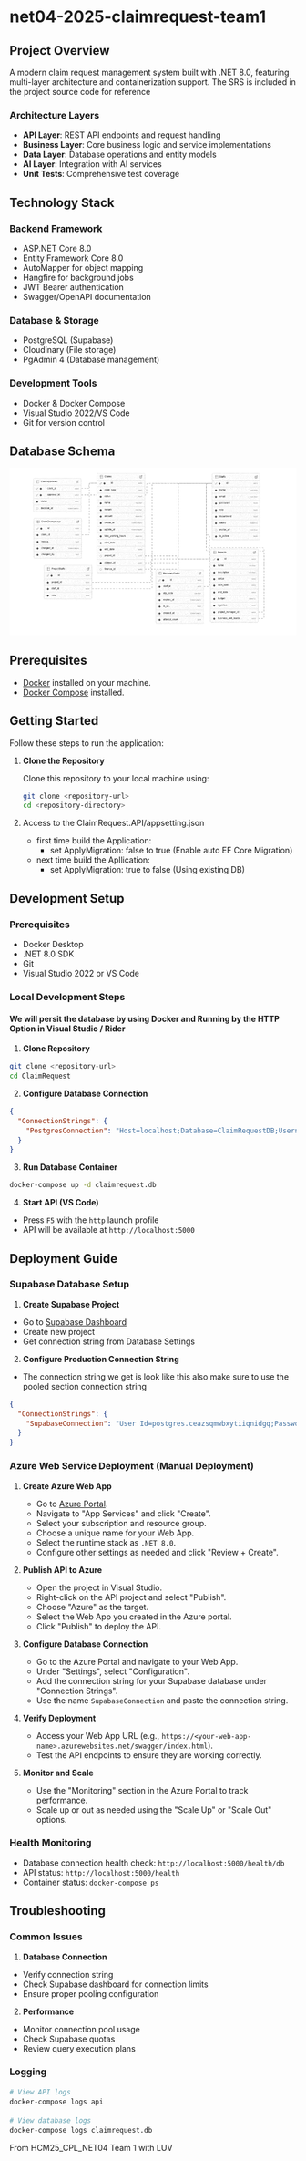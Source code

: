 # net04-2025-claimrequest-team1

## Project Overview

A modern claim request management system built with .NET 8.0, featuring multi-layer architecture and containerization support. The SRS is included in the project source code for reference

### Architecture Layers

- **API Layer**: REST API endpoints and request handling
- **Business Layer**: Core business logic and service implementations
- **Data Layer**: Database operations and entity models
- **AI Layer**: Integration with AI services
- **Unit Tests**: Comprehensive test coverage

## Technology Stack

### Backend Framework

- ASP.NET Core 8.0
- Entity Framework Core 8.0
- AutoMapper for object mapping
- Hangfire for background jobs
- JWT Bearer authentication
- Swagger/OpenAPI documentation

### Database & Storage

- PostgreSQL (Supabase)
- Cloudinary (File storage)
- PgAdmin 4 (Database management)

### Development Tools

- Docker & Docker Compose
- Visual Studio 2022/VS Code
- Git for version control

## Database Schema

![schema](image.png)

## Prerequisites

- [Docker](https://www.docker.com/get-started) installed on your machine.
- [Docker Compose](https://docs.docker.com/compose/install/) installed.

## Getting Started

Follow these steps to run the application:

1. **Clone the Repository**

   Clone this repository to your local machine using:

   ```bash
   git clone <repository-url>
   cd <repository-directory>
   ```

2. Access to the ClaimRequest.API/appsetting.json
   - first time build the Application:
     - set ApplyMigration: false to true (Enable auto EF Core Migration)
   - next time build the Apllication:
     - set ApplyMigration: true to false (Using existing DB)

## Development Setup

### Prerequisites

- Docker Desktop
- .NET 8.0 SDK
- Git
- Visual Studio 2022 or VS Code

### Local Development Steps

#### We will persit the database by using Docker and Running by the HTTP Option in Visual Studio / Rider

1. **Clone Repository**

```bash
git clone <repository-url>
cd ClaimRequest
```

2. **Configure Database Connection**

```json
{
  "ConnectionStrings": {
    "PostgresConnection": "Host=localhost;Database=ClaimRequestDB;Username=db_user;Password=Iloveyou3000!;Port=5432"
  }
}
```

3. **Run Database Container**

```bash
docker-compose up -d claimrequest.db
```

4. **Start API (VS Code)**

- Press `F5` with the `http` launch profile
- API will be available at `http://localhost:5000`

## Deployment Guide

### Supabase Database Setup

1. **Create Supabase Project**

- Go to [Supabase Dashboard](https://app.supabase.io)
- Create new project
- Get connection string from Database Settings

2. **Configure Production Connection String**

- The connection string we get is look like this also make sure to use the pooled section connection string

```json
{
  "ConnectionStrings": {
    "SupabaseConnection": "User Id=postgres.ceazsqmwbxytiiqnidgq;Password=Iloveyou3000!;Server=aws-0-ap-southeast-1.pooler.supabase.com;Port=5432;Database=postgres"
  }
}
```

### Azure Web Service Deployment (Manual Deployment)

1. **Create Azure Web App**

   - Go to [Azure Portal](https://portal.azure.com).
   - Navigate to "App Services" and click "Create".
   - Select your subscription and resource group.
   - Choose a unique name for your Web App.
   - Select the runtime stack as `.NET 8.0`.
   - Configure other settings as needed and click "Review + Create".

2. **Publish API to Azure**

   - Open the project in Visual Studio.
   - Right-click on the API project and select "Publish".
   - Choose "Azure" as the target.
   - Select the Web App you created in the Azure portal.
   - Click "Publish" to deploy the API.

3. **Configure Database Connection**

   - Go to the Azure Portal and navigate to your Web App.
   - Under "Settings", select "Configuration".
   - Add the connection string for your Supabase database under "Connection Strings".
   - Use the name `SupabaseConnection` and paste the connection string.

4. **Verify Deployment**

   - Access your Web App URL (e.g., `https://<your-web-app-name>.azurewebsites.net/swagger/index.html`).
   - Test the API endpoints to ensure they are working correctly.

5. **Monitor and Scale**

   - Use the "Monitoring" section in the Azure Portal to track performance.
   - Scale up or out as needed using the "Scale Up" or "Scale Out" options.

### Health Monitoring

- Database connection health check: `http://localhost:5000/health/db`
- API status: `http://localhost:5000/health`
- Container status: `docker-compose ps`

## Troubleshooting

### Common Issues

1. **Database Connection**

- Verify connection string
- Check Supabase dashboard for connection limits
- Ensure proper pooling configuration

2. **Performance**

- Monitor connection pool usage
- Check Supabase quotas
- Review query execution plans

### Logging

```bash
# View API logs
docker-compose logs api

# View database logs
docker-compose logs claimrequest.db
```

From HCM25_CPL_NET04 Team 1 with LUV

